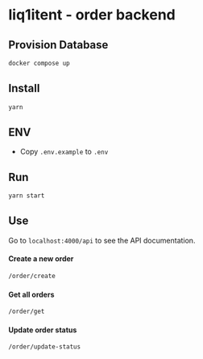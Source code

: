 # liq1itent - order backend

## Provision Database
```bash
docker compose up
```

## Install
```ts
yarn
```

## ENV
- Copy `.env.example` to `.env`

## Run
```ts
yarn start
```

## Use

Go to `localhost:4000/api` to see the API documentation.

#### Create a new order
```bash
/order/create
```

#### Get all orders
```bash
/order/get
```
#### Update order status
```bash
/order/update-status
```
